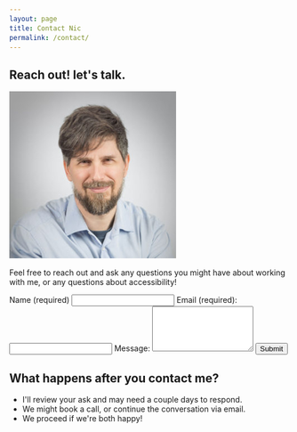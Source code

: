 ```yaml
---
layout: page
title: Contact Nic
permalink: /contact/
---
```


## Reach out! let's talk.
<div class="grid-reflow">
  <img src="/img/nic-temp.jpg" alt="">
   

<p>Feel free to reach out and ask any questions you might have about working with me, or any questions about accessibility!</p>

  <div>
   
<form action="https://usebasin.com/f/f369a9edd4dd" method="POST">
    <label for="name" autocomplete="on">Name (required)</label>
    <input type="text" id="name" name="name" required="">
     <label for="email" autocomplete="on">Email (required):</label>
   <input type="email" id="email" name="email" aria-required="true">
    <label for="msg">Message:</label>
    <textarea id="msg" name="msg" rows="5" cols="20"></textarea>
   <input type="submit" value="Submit">
</form>
  </div>
</div>



## What happens after you contact me?

* I'll review your ask and may need a couple days to respond.
* We might book a call, or continue the conversation via email.
* We proceed if we're both happy!

